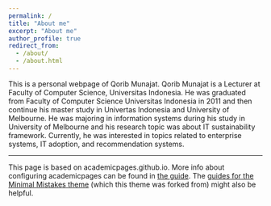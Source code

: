 ```yaml
---
permalink: /
title: "About me"
excerpt: "About me"
author_profile: true
redirect_from: 
  - /about/
  - /about.html
---
```


This is a personal webpage of Qorib Munajat. Qorib Munajat is a Lecturer at Faculty of Computer Science, Universitas Indonesia. He was graduated from Faculty of Computer Science Universitas Indonesia in 2011 and then continue his master study in Univertas Indonesia and University of Melbourne. He was majoring in information systems during his study in University of Melbourne and his research topic was about IT sustainability framework. Currently, he was interested in topics related to enterprise systems, IT adoption, and recommendation systems. 

------
This page is based on  academicpages.github.io. More info about configuring academicpages can be found in [the guide](https://academicpages.github.io/markdown/). The [guides for the Minimal Mistakes theme](https://mmistakes.github.io/minimal-mistakes/docs/configuration/) (which this theme was forked from) might also be helpful.
